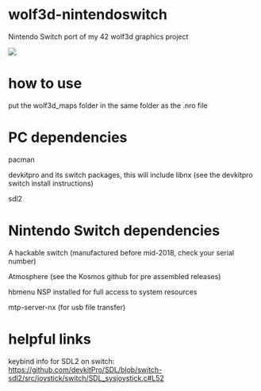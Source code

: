 # wolf3d-nintendoswitch
Nintendo Switch port of my 42 wolf3d graphics project

<img src="https://i.imgur.com/9Vsp036.jpg"/>

# how to use

put the wolf3d_maps folder in the same folder as the .nro file

# PC dependencies

pacman

devkitpro and its switch packages, this will include libnx (see the devkitpro switch install instructions)

sdl2

# Nintendo Switch dependencies

A hackable switch (manufactured before mid-2018, check your serial number)

Atmosphere (see the Kosmos github for pre assembled releases)

hbmenu NSP installed for full access to system resources

mtp-server-nx (for usb file transfer)

# helpful links

keybind info for SDL2 on switch:
    https://github.com/devkitPro/SDL/blob/switch-sdl2/src/joystick/switch/SDL_sysjoystick.c#L52
